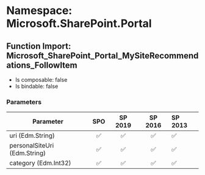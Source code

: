 # Namespace: Microsoft.SharePoint.Portal

## Function Import: Microsoft_SharePoint_Portal_MySiteRecommendations_FollowItem

- Is composable: false
- Is bindable: false

### Parameters

Parameter | SPO | SP 2019 | SP 2016 | SP 2013
----------|:---:|:-------:|:-------:|:-------
uri (Edm.String) | ✅ | ✅ | ✅ | ✅
personalSiteUri (Edm.String) | ✅ | ✅ | ✅ | ✅
category (Edm.Int32) | ✅ | ✅ | ✅ | ✅